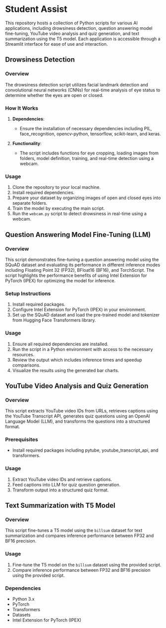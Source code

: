 

# Student Assist

This repository hosts a collection of Python scripts for various AI applications, including drowsiness detection, question answering model fine-tuning, YouTube video analysis and quiz generation, and text summarization using the T5 model. Each application is accessible through a Streamlit interface for ease of use and interaction.

## Drowsiness Detection

### Overview

The drowsiness detection script utilizes facial landmark detection and convolutional neural networks (CNNs) for real-time analysis of eye status to determine whether the eyes are open or closed.

### How It Works

1. **Dependencies**:
   - Ensure the installation of necessary dependencies including PIL, face_recognition, opencv-python, tensorflow, scikit-learn, and keras.

2. **Functionality**:
   - The script includes functions for eye cropping, loading images from folders, model definition, training, and real-time detection using a webcam.

### Usage

1. Clone the repository to your local machine.
2. Install required dependencies.
3. Prepare your dataset by organizing images of open and closed eyes into separate folders.
4. Train the model by executing the main script.
5. Run the `webcam.py` script to detect drowsiness in real-time using a webcam.

## Question Answering Model Fine-Tuning (LLM)

### Overview

This script demonstrates fine-tuning a question answering model using the SQuAD dataset and evaluating its performance in different inference modes including Floating Point 32 (FP32), BFloat16 (BF16), and TorchScript. The script highlights the performance benefits of using Intel Extension for PyTorch (IPEX) for optimizing the model for inference.

### Setup Instructions

1. Install required packages.
2. Configure Intel Extension for PyTorch (IPEX) in your environment.
3. Set up the SQuAD dataset and load the pre-trained model and tokenizer from Hugging Face Transformers library.

### Usage

1. Ensure all required dependencies are installed.
2. Run the script in a Python environment with access to the necessary resources.
3. Review the output which includes inference times and speedup comparisons.
4. Visualize the results using the generated bar charts.

## YouTube Video Analysis and Quiz Generation

### Overview

This script extracts YouTube video IDs from URLs, retrieves captions using the YouTube Transcript API, generates quiz questions using an OpenAI Language Model (LLM), and transforms the questions into a structured format.

### Prerequisites

- Install required packages including pytube, youtube_transcript_api, and transformers.

### Usage

1. Extract YouTube video IDs and retrieve captions.
2. Feed captions into LLM for quiz question generation.
3. Transform output into a structured quiz format.

## Text Summarization with T5 Model

### Overview

This script fine-tunes a T5 model using the `billsum` dataset for text summarization and compares inference performance between FP32 and BF16 precision.

### Usage

1. Fine-tune the T5 model on the `billsum` dataset using the provided script.
2. Compare inference performance between FP32 and BF16 precision using the provided script.

### Dependencies

- Python 3.x
- PyTorch
- Transformers
- Datasets
- Intel Extension for PyTorch (IPEX)

